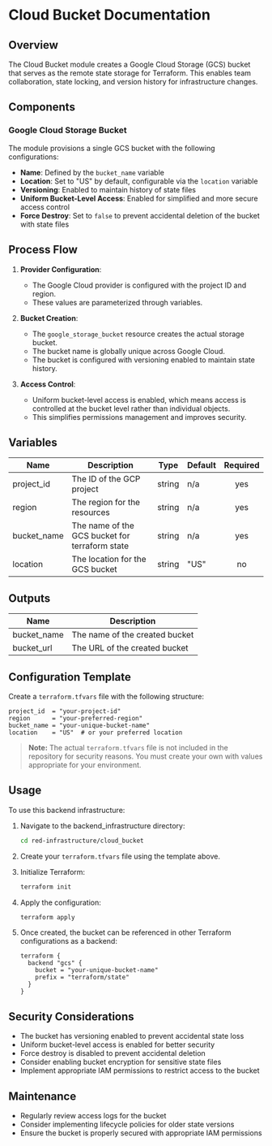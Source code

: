 # Cloud Bucket Documentation

## Overview

The Cloud Bucket module creates a Google Cloud Storage (GCS) bucket that serves as the remote state storage for Terraform. This enables team collaboration, state locking, and version history for infrastructure changes.

## Components

### Google Cloud Storage Bucket

The module provisions a single GCS bucket with the following configurations:

- **Name**: Defined by the `bucket_name` variable
- **Location**: Set to "US" by default, configurable via the `location` variable
- **Versioning**: Enabled to maintain history of state files
- **Uniform Bucket-Level Access**: Enabled for simplified and more secure access control
- **Force Destroy**: Set to `false` to prevent accidental deletion of the bucket with state files

## Process Flow

1. **Provider Configuration**:

   - The Google Cloud provider is configured with the project ID and region.
   - These values are parameterized through variables.
2. **Bucket Creation**:

   - The `google_storage_bucket` resource creates the actual storage bucket.
   - The bucket name is globally unique across Google Cloud.
   - The bucket is configured with versioning enabled to maintain state history.
3. **Access Control**:

   - Uniform bucket-level access is enabled, which means access is controlled at the bucket level rather than individual objects.
   - This simplifies permissions management and improves security.

## Variables

| Name        | Description                                    | Type   | Default | Required |
| ----------- | ---------------------------------------------- | ------ | ------- | :------: |
| project_id  | The ID of the GCP project                      | string | n/a     |   yes   |
| region      | The region for the resources                   | string | n/a     |   yes   |
| bucket_name | The name of the GCS bucket for terraform state | string | n/a     |   yes   |
| location    | The location for the GCS bucket                | string | "US"    |    no    |

## Outputs

| Name        | Description                    |
| ----------- | ------------------------------ |
| bucket_name | The name of the created bucket |
| bucket_url  | The URL of the created bucket  |

## Configuration Template

Create a `terraform.tfvars` file with the following structure:

```hcl
project_id  = "your-project-id"
region      = "your-preferred-region"
bucket_name = "your-unique-bucket-name"
location    = "US"  # or your preferred location
```

> **Note:** The actual `terraform.tfvars` file is not included in the repository for security reasons. You must create your own with values appropriate for your environment.

## Usage

To use this backend infrastructure:

1. Navigate to the backend_infrastructure directory:

   ```bash
   cd red-infrastructure/cloud_bucket
   ```
2. Create your `terraform.tfvars` file using the template above.
3. Initialize Terraform:

   ```bash
   terraform init
   ```
4. Apply the configuration:

   ```bash
   terraform apply
   ```
5. Once created, the bucket can be referenced in other Terraform configurations as a backend:

   ```hcl
   terraform {
     backend "gcs" {
       bucket = "your-unique-bucket-name"
       prefix = "terraform/state"
     }
   }
   ```

## Security Considerations

- The bucket has versioning enabled to prevent accidental state loss
- Uniform bucket-level access is enabled for better security
- Force destroy is disabled to prevent accidental deletion
- Consider enabling bucket encryption for sensitive state files
- Implement appropriate IAM permissions to restrict access to the bucket

## Maintenance

- Regularly review access logs for the bucket
- Consider implementing lifecycle policies for older state versions
- Ensure the bucket is properly secured with appropriate IAM permissions
